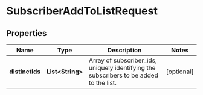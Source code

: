 

# SubscriberAddToListRequest


## Properties

| Name | Type | Description | Notes |
|------------ | ------------- | ------------- | -------------|
|**distinctIds** | **List&lt;String&gt;** | Array of subscriber_ids, uniquely identifying the subscribers to be added to the list. |  [optional] |



